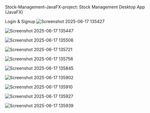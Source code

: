 Stock-Management-JavaFX-project: Stock Management Desktop App (JavaFX)


Login & Signup 
![Screenshot 2025-06-17 135427](https://github.com/user-attachments/assets/1577e8ab-fe22-4ee7-8707-0c44d79d7b96)

![Screenshot 2025-06-17 135447](https://github.com/user-attachments/assets/e3fdb83f-a830-4d83-83d3-818e12aabb78)



![Screenshot 2025-06-17 135506](https://github.com/user-attachments/assets/9a14de37-a522-43fe-9a19-cfa4af91b08a)



![Screenshot 2025-06-17 135721](https://github.com/user-attachments/assets/d3394ca9-78c8-4519-96f7-d637084959b5)



![Screenshot 2025-06-17 135756](https://github.com/user-attachments/assets/81955cd8-0c7a-4877-ab02-d8411610b1ed)



![Screenshot 2025-06-17 135845](https://github.com/user-attachments/assets/a7a4f4ba-cba1-4302-80fc-8ddc25469ce7)



![Screenshot 2025-06-17 135902](https://github.com/user-attachments/assets/6623f562-87fb-486f-80fa-666ec38d5e21)



![Screenshot 2025-06-17 135910](https://github.com/user-attachments/assets/a2a1e50d-2546-4844-a26e-4585d248bc7e)



![Screenshot 2025-06-17 135927](https://github.com/user-attachments/assets/699a95e4-f162-4b8f-9b18-3d41336a6b98)



![Screenshot 2025-06-17 135939](https://github.com/user-attachments/assets/c54d7fa9-b572-4c27-924a-14c859d16b15)
